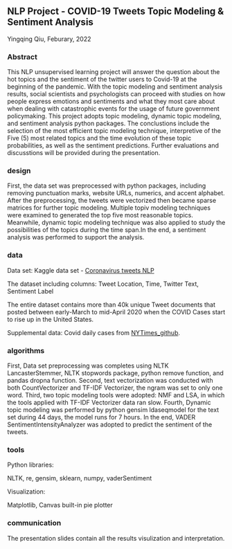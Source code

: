 ## NLP Project - COVID-19 Tweets Topic Modeling & Sentiment Analysis

Yingqing Qiu, Feburary, 2022

### Abstract

This NLP unsupervised learning project will answer the question about the hot topics and the sentiment of the twitter users to Covid-19 at the beginning of the pandemic. With the topic modeling and sentiment analysis results, social scientists and psychologists can proceed with studies on how people express emotions and sentiments and what they most care about when dealing with catastrophic events for the usage of future government policymaking. This project adopts topic modeling, dynamic topic modeling, and sentiment analysis python packages. The conclustions include the selection of the most efficient topic modeling technique, interpretive of the Five (5) most related topics and the time evolution of these topic probabilities, as well as the sentiment predictions. Further evaluations and discusstions will be provided during the presentation.

### design

First, the data set was preprocessed with python packages, including removing punctuation marks, website URLs, numerics, and accent alphabet. After the preprocessing, the tweets were vectorized then became sparse matrices for further topic modeling. Multiple topiv modeling techniques were examined to generated the top five most reasonable topics. Meanwhile, dynamic topic modeling technique was also applied to study the possibilities of the topics during the time span.In the end, a sentiment analysis was performed to support the analysis.

### data

Data set: Kaggle data set - [Coronavirus tweets NLP](https://www.kaggle.com/datatattle/covid-19-nlp-text-classification)

The dataset including columns: Tweet Location, Time, Twitter Text, Sentiment Label

The entire dataset contains more than 40k unique Tweet documents that posted between early-March to mid-April 2020 when the COVID Cases start to rise up in the United States.

Supplemental data: Covid daily cases from [NYTimes_github](https://github.com/nytimes/covid-19-data/blob/master/us.csv).

### algorithms

First, Data set preprocessing was completes using NLTK LancasterStemmer, NLTK stopwords package, python remove function, and pandas dropna function. Second, text vectorization was conducted with both CountVectorizer and TF-IDF Vectorizer, the ngram was set to only one word. Third, two topic modeling tools were adopted: NMF and LSA, in which the tools applied with TF-IDF Vectorizer data ran slow. Fourth, Dynamic topic modeling was performed by python gensim ldaseqmodel for the text set during 44 days, the model runs for 7 hours. In the end, VADER SentimentIntensityAnalyzer was adopted to predict the sentiment of the tweets.
### tools
Python libraries:

NLTK, re, gensim, sklearn, numpy, vaderSentiment

Visualization: 

Matplotlib, Canvas built-in pie plotter

### communication

The presentation slides contain all the results visulization and interpretation.


